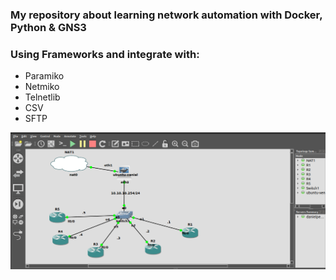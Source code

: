 ### My repository about learning network automation with Docker, Python & GNS3

### Using Frameworks and integrate with:
* Paramiko
* Netmiko
* Telnetlib
* CSV
* SFTP

![Current Result Net-automation](https://github.com/danielcristho/Net-automation/blob/main/lab1.png)
